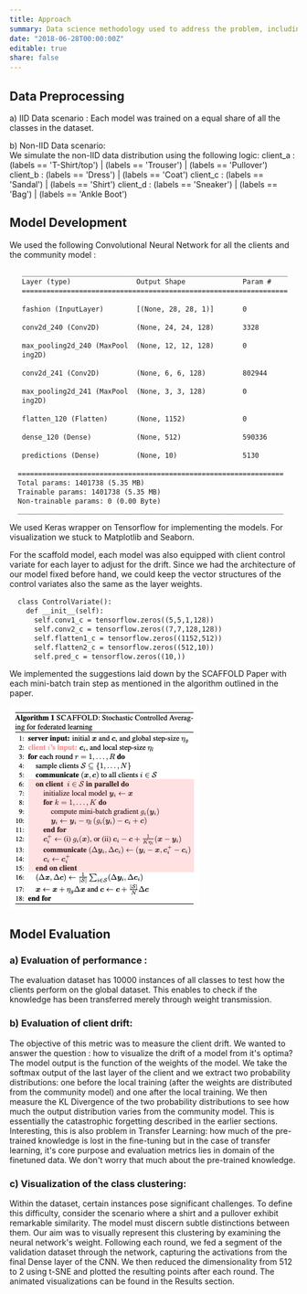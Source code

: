 ```yaml
---
title: Approach
summary: Data science methodology used to address the problem, including data preprocessing steps, exploratory data analysis, feature engineering techniques, machine learning models, and evaluation metrics.
date: "2018-06-28T00:00:00Z"
editable: true
share: false
---
```


## Data Preprocessing

a) IID Data scenario :  Each model was trained on a equal share of all the classes in the dataset.

b) Non-IID Data scenario: <br>
We simulate the non-IID data distribution using the following logic: 
    client_a : (labels == 'T-Shirt/top') | (labels == 'Trouser') | (labels == 'Pullover')
    client_b : (labels == 'Dress') | (labels == 'Coat')
    client_c : (labels == 'Sandal') | (labels == 'Shirt')
    client_d : (labels == 'Sneaker') | (labels == 'Bag') | (labels == 'Ankle Boot')


## Model Development

We used the following Convolutional Neural Network for all the clients and the community model : <br>
      
      
       _________________________________________________________________
       Layer (type)                Output Shape              Param #   
       =================================================================
       
       fashion (InputLayer)        [(None, 28, 28, 1)]       0         
                                                                       
       conv2d_240 (Conv2D)         (None, 24, 24, 128)       3328      
                                                                       
       max_pooling2d_240 (MaxPool  (None, 12, 12, 128)       0         
       ing2D)                                                          
                                                                       
       conv2d_241 (Conv2D)         (None, 6, 6, 128)         802944    
                                                                       
       max_pooling2d_241 (MaxPool  (None, 3, 3, 128)         0         
       ing2D)                                                          
                                                                       
       flatten_120 (Flatten)       (None, 1152)              0         
                                                                       
       dense_120 (Dense)           (None, 512)               590336    
                                                                       
       predictions (Dense)         (None, 10)                5130      
                                                                       
      =================================================================
      Total params: 1401738 (5.35 MB)
      Trainable params: 1401738 (5.35 MB)
      Non-trainable params: 0 (0.00 Byte)
      _________________________________________________________________

We used Keras wrapper on Tensorflow for implementing the models. For visualization we stuck to Matplotlib and Seaborn.

For the scaffold model, each model was also equipped with client control variate for each layer to adjust for the drift. Since we had the architecture of our model fixed before hand, we could keep the vector structures of the control variates also the same as the layer weights.
      
      class ControlVariate():
        def __init__(self):
          self.conv1_c = tensorflow.zeros((5,5,1,128))
          self.conv2_c = tensorflow.zeros((7,7,128,128))
          self.flatten1_c = tensorflow.zeros((1152,512))
          self.flatten2_c = tensorflow.zeros((512,10))
          self.pred_c = tensorflow.zeros((10,))

We implemented the suggestions laid down by the SCAFFOLD Paper with each mini-batch train step as mentioned in the algorithm outlined in the paper.<br>

<img src = "scaffold_algorithm.png"/>


## Model Evaluation

### a) Evaluation of performance : <br>
The evaluation dataset has 10000 instances of all classes to test how the clients perform on the global dataset. This enables to check if the knowledge has been transferred merely through weight transmission. 

### b) Evaluation of client drift: 
The objective of this metric was to measure the client drift. We wanted to answer the question : how to visualize the drift of a model from it's optima? The model output is the function of the weights of the model. We take the softmax output of the last layer of the client and we extract two probability distributions: one before the local training (after the weights are distributed from the community model) and one after the local training. We then measure the KL Divergence of the two probability distributions to see how much the output distribution varies from the community model. This is essentially the catastrophic forgetting described in the earlier sections. Interesting, this is also problem in Transfer Learning: how much of the pre-trained knowledge is lost in the fine-tuning but in the case of transfer learning, it's core purpose and evaluation metrics lies in domain of the finetuned data. We don't worry that much about the pre-trained knowledge.

### c) Visualization of the class clustering:
Within the dataset, certain instances pose significant challenges. To define this difficulty, consider the scenario where a shirt and a pullover exhibit remarkable similarity. The model must discern subtle distinctions between them. Our aim was to visually represent this clustering by examining the neural network's weight. Following each round, we fed a segment of the validation dataset through the network, capturing the activations from the final Dense layer of the CNN. We then reduced the dimensionality from 512 to 2 using t-SNE and plotted the resulting points after each round. The animated visualizations can be found in the Results section.



